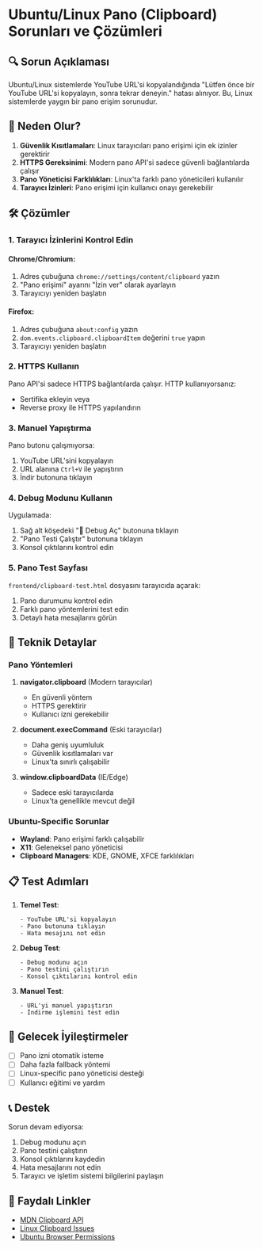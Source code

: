 # Ubuntu/Linux Pano (Clipboard) Sorunları ve Çözümleri

## 🔍 Sorun Açıklaması

Ubuntu/Linux sistemlerde YouTube URL'si kopyalandığında "Lütfen önce bir YouTube URL'si kopyalayın, sonra tekrar deneyin." hatası alınıyor. Bu, Linux sistemlerde yaygın bir pano erişim sorunudur.

## 🚨 Neden Olur?

1. **Güvenlik Kısıtlamaları**: Linux tarayıcıları pano erişimi için ek izinler gerektirir
2. **HTTPS Gereksinimi**: Modern pano API'si sadece güvenli bağlantılarda çalışır
3. **Pano Yöneticisi Farklılıkları**: Linux'ta farklı pano yöneticileri kullanılır
4. **Tarayıcı İzinleri**: Pano erişimi için kullanıcı onayı gerekebilir

## 🛠️ Çözümler

### 1. Tarayıcı İzinlerini Kontrol Edin

#### Chrome/Chromium:
1. Adres çubuğuna `chrome://settings/content/clipboard` yazın
2. "Pano erişimi" ayarını "İzin ver" olarak ayarlayın
3. Tarayıcıyı yeniden başlatın

#### Firefox:
1. Adres çubuğuna `about:config` yazın
2. `dom.events.clipboard.clipboardItem` değerini `true` yapın
3. Tarayıcıyı yeniden başlatın

### 2. HTTPS Kullanın

Pano API'si sadece HTTPS bağlantılarda çalışır. HTTP kullanıyorsanız:
- Sertifika ekleyin veya
- Reverse proxy ile HTTPS yapılandırın

### 3. Manuel Yapıştırma

Pano butonu çalışmıyorsa:
1. YouTube URL'sini kopyalayın
2. URL alanına `Ctrl+V` ile yapıştırın
3. İndir butonuna tıklayın

### 4. Debug Modunu Kullanın

Uygulamada:
1. Sağ alt köşedeki "🐛 Debug Aç" butonuna tıklayın
2. "Pano Testi Çalıştır" butonuna tıklayın
3. Konsol çıktılarını kontrol edin

### 5. Pano Test Sayfası

`frontend/clipboard-test.html` dosyasını tarayıcıda açarak:
1. Pano durumunu kontrol edin
2. Farklı pano yöntemlerini test edin
3. Detaylı hata mesajlarını görün

## 🔧 Teknik Detaylar

### Pano Yöntemleri

1. **navigator.clipboard** (Modern tarayıcılar)
   - En güvenli yöntem
   - HTTPS gerektirir
   - Kullanıcı izni gerekebilir

2. **document.execCommand** (Eski tarayıcılar)
   - Daha geniş uyumluluk
   - Güvenlik kısıtlamaları var
   - Linux'ta sınırlı çalışabilir

3. **window.clipboardData** (IE/Edge)
   - Sadece eski tarayıcılarda
   - Linux'ta genellikle mevcut değil

### Ubuntu-Specific Sorunlar

- **Wayland**: Pano erişimi farklı çalışabilir
- **X11**: Geleneksel pano yöneticisi
- **Clipboard Managers**: KDE, GNOME, XFCE farklılıkları

## 📋 Test Adımları

1. **Temel Test**:
   ```
   - YouTube URL'si kopyalayın
   - Pano butonuna tıklayın
   - Hata mesajını not edin
   ```

2. **Debug Test**:
   ```
   - Debug modunu açın
   - Pano testini çalıştırın
   - Konsol çıktılarını kontrol edin
   ```

3. **Manuel Test**:
   ```
   - URL'yi manuel yapıştırın
   - İndirme işlemini test edin
   ```

## 🚀 Gelecek İyileştirmeler

- [ ] Pano izni otomatik isteme
- [ ] Daha fazla fallback yöntemi
- [ ] Linux-specific pano yöneticisi desteği
- [ ] Kullanıcı eğitimi ve yardım

## 📞 Destek

Sorun devam ediyorsa:
1. Debug modunu açın
2. Pano testini çalıştırın
3. Konsol çıktılarını kaydedin
4. Hata mesajlarını not edin
5. Tarayıcı ve işletim sistemi bilgilerini paylaşın

## 🔗 Faydalı Linkler

- [MDN Clipboard API](https://developer.mozilla.org/en-US/docs/Web/API/Clipboard_API)
- [Linux Clipboard Issues](https://github.com/w3c/clipboard-apis/issues)
- [Ubuntu Browser Permissions](https://help.ubuntu.com/stable/ubuntu-help/browser-permissions.html)
